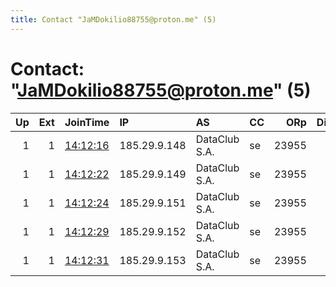 ```yaml
---
title: Contact "JaMDokilio88755@proton.me" (5)
---
```


# Contact: "JaMDokilio88755@proton.me" (5)

|   Up |   Ext | JoinTime                                                                                              | IP           | AS            | CC   |   ORp |   Dirp | OS    | Version   | Nickname     |   eFamMembers |
|-----:|------:|:------------------------------------------------------------------------------------------------------|:-------------|:--------------|:-----|------:|-------:|:------|:----------|:-------------|--------------:|
|    1 |     1 | [14:12:16](https://nusenu.github.io/OrNetStats/w/relay/5B4AB4CF5FDE4F239AC3C00033EC9F978130F854.html) | 185.29.9.148 | DataClub S.A. | se   | 23955 |      0 | Linux | 0.4.7.13  | JaMDokilio22 |             5 |
|    1 |     1 | [14:12:22](https://nusenu.github.io/OrNetStats/w/relay/E326985077ABF499783216CD053BB31CD92FCF0E.html) | 185.29.9.149 | DataClub S.A. | se   | 23955 |      0 | Linux | 0.4.7.13  | JaMDokilio22 |             5 |
|    1 |     1 | [14:12:24](https://nusenu.github.io/OrNetStats/w/relay/6A47CC1C3E5FDE72E3AB67B4EE4CA97393350F9C.html) | 185.29.9.151 | DataClub S.A. | se   | 23955 |      0 | Linux | 0.4.7.13  | JaMDokilio22 |             5 |
|    1 |     1 | [14:12:29](https://nusenu.github.io/OrNetStats/w/relay/BE9EBF4AD68C80FBAD4B0B605238D7E3E43D9EC8.html) | 185.29.9.152 | DataClub S.A. | se   | 23955 |      0 | Linux | 0.4.7.13  | JaMDokilio22 |             5 |
|    1 |     1 | [14:12:31](https://nusenu.github.io/OrNetStats/w/relay/DE14924B5543543B1733C1FDE89D4AB863C60BD7.html) | 185.29.9.153 | DataClub S.A. | se   | 23955 |      0 | Linux | 0.4.7.13  | JaMDokilio22 |             5 |
